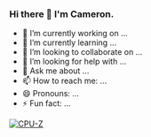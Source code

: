 ### Hi there 👋 I'm Cameron.

<!--
**camerontredoux/camerontredoux** is a ✨ _special_ ✨ repository because its `README.md` (this file) appears on your GitHub profile.

Here are some ideas to get you started:
-->

- 🔭 I’m currently working on ...
- 🌱 I’m currently learning ...
- 👯 I’m looking to collaborate on ...
- 🤔 I’m looking for help with ...
- 💬 Ask me about ...
- 📫 How to reach me: ...
- 😄 Pronouns: ...
- ⚡ Fun fact: ...


[![CPU-Z](https://valid.x86.fr/cache/banner/2xxdtq-3.png)](https://valid.x86.fr/2xxdtq)
